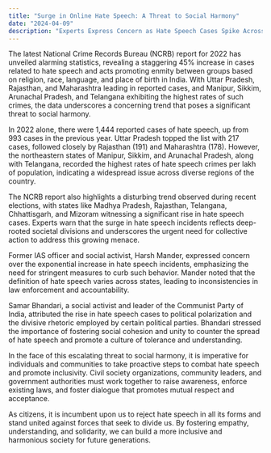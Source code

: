 ```yaml
---
title: "Surge in Online Hate Speech: A Threat to Social Harmony"
date: "2024-04-09"
description: "Experts Express Concern as Hate Speech Cases Spike Across India"
---
```

The latest National Crime Records Bureau (NCRB) report for 2022 has unveiled alarming statistics, revealing a staggering 45% increase in cases related to hate speech and acts promoting enmity between groups based on religion, race, language, and place of birth in India. With Uttar Pradesh, Rajasthan, and Maharashtra leading in reported cases, and Manipur, Sikkim, Arunachal Pradesh, and Telangana exhibiting the highest rates of such crimes, the data underscores a concerning trend that poses a significant threat to social harmony.

In 2022 alone, there were 1,444 reported cases of hate speech, up from 993 cases in the previous year. Uttar Pradesh topped the list with 217 cases, followed closely by Rajasthan (191) and Maharashtra (178). However, the northeastern states of Manipur, Sikkim, and Arunachal Pradesh, along with Telangana, recorded the highest rates of hate speech crimes per lakh of population, indicating a widespread issue across diverse regions of the country.

The NCRB report also highlights a disturbing trend observed during recent elections, with states like Madhya Pradesh, Rajasthan, Telangana, Chhattisgarh, and Mizoram witnessing a significant rise in hate speech cases. Experts warn that the surge in hate speech incidents reflects deep-rooted societal divisions and underscores the urgent need for collective action to address this growing menace.

Former IAS officer and social activist, Harsh Mander, expressed concern over the exponential increase in hate speech incidents, emphasizing the need for stringent measures to curb such behavior. Mander noted that the definition of hate speech varies across states, leading to inconsistencies in law enforcement and accountability.

Samar Bhandari, a social activist and leader of the Communist Party of India, attributed the rise in hate speech cases to political polarization and the divisive rhetoric employed by certain political parties. Bhandari stressed the importance of fostering social cohesion and unity to counter the spread of hate speech and promote a culture of tolerance and understanding.

In the face of this escalating threat to social harmony, it is imperative for individuals and communities to take proactive steps to combat hate speech and promote inclusivity. Civil society organizations, community leaders, and government authorities must work together to raise awareness, enforce existing laws, and foster dialogue that promotes mutual respect and acceptance.

As citizens, it is incumbent upon us to reject hate speech in all its forms and stand united against forces that seek to divide us. By fostering empathy, understanding, and solidarity, we can build a more inclusive and harmonious society for future generations.
